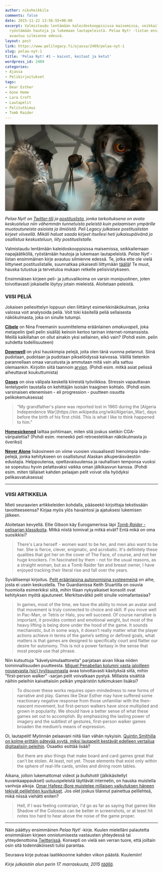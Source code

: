 ```yaml
---
author: nikoheikkila
comments: false
date: 2015-11-22 13:56:55+00:00
excerpt: Valmistaudu lentämään kaleidoskooppisissa maisemissa, seikkailemaan napajäätiköllä,
  ryöstämään hautoja ja lukemaan lautapeleistä. Pelaa Nyt! -listan ensimmäinen kirje
  avautuu silmienne edessä.
layout: post
link: https://www.pelilegacy.fi/ajassa/2409/pelaa-nyt-1
slug: pelaa-nyt-1
title: 'Pelaa Nyt! #1 – kaivot, keitaat ja ketut'
wordpress_id: 2409
categories:
- Ajassa
- Pelikirjoitukset
tags:
- Dear Esther
- Gone Home
- Lara Croft
- Lautapelit
- Pelitutkimus
- Tomb Raider
---
```


[![Never Alone](/uploads/2015/11/neveralone.jpg)](/uploads/2015/11/neveralone.jpg)

_Pelaa Nyt! on [Twitter-tili](https://twitter.com/pelaanyt) ja [postituslista](https://tinyletter.com/pelaanyt), jonka tarkoituksena on avata keskustelua niin vähemmän tunnetuista peleistä kuin pelaamisen ympärille muotoutuneista asioista ja ilmiöistä. Peli Legacy julkaisee postituslistan kirjeet viiveellä. Mikäli haluat saada kirjeet itsellesi heti julkaisupäivänä ja osallistua keskusteluun, liity postituslistalle._

Valmistaudu lentämään kaleidoskooppisissa maisemissa, seikkailemaan napajäätiköllä, ryöstämään hautoja ja lukemaan lautapeleistä. _Pelaa Nyt!_ -listan ensimmäinen kirje avautuu silmienne edessä. Te, jotka ette ole vielä liittyneet postituslistalle, suunnatkaa pikaisesti liittymään [täällä](https://tinyletter.com/pelaanyt)! Te muut, hauska tutustua ja tervetuloa mukaan retkelle pelisivistykseen.

Ensimmäisen kirjeen peli- ja juttuvalikoima on varsin monipuolinen, joten toivottavasti jokaiselle löytyy jotain mieleistä. Aloitetaan peleistä.



### VIISI PELIÄ



Jokaisen peliesittelyn loppuun olen liittänyt esimerkkinäkökulman, jonka valossa voit analysoida peliä. Voit toki käsitellä peliä sellaisesta näkökulmasta, joka on sinulle tutumpi.

[**Cibele**](http://ninasays.so/cibele) on Nina Freemanin suunnittelema eräänlainen _omakuvapeli_, joka metapelin (peli pelin sisällä) keinoin kertoo tarinan internet-romanssista. Meillä kaikillahan on ollut ainakin yksi sellainen, eikö vain? (Pohdi esim. pelin suhdetta todellisuuteen)

[**Downwell**](http://downwellgame.com) on yksi hauskimpia pelejä, joita olen tänä vuonna pelannut. Siinä pudotaan, pudotaan ja pudotaan pikselöidyssä kaivossa. Välillä tietenkin parannellaan omaa varustusta ja ammutaan mitä vain alla sattuu olemaankin. Kirjoitin siitä taannoin [arvion](http://www.pelilegacy.fi/arvostelut/2323/downwell). (Pohdi esim. mitkä asiat pelissä aiheuttavat koukuttumista)

[**Oases**](http://armelgibson.itch.io/oases) on oiva välipala keskellä kiireistä työviikkoa. Stressin vapauttavan lentelypelin taustalla on kehittäjän isoisän traaginen kohtalo. (Pohdi esim. varsinaisen etenemisen - eli progression - puutteen osuutta pelikokemuksessa)



<blockquote>"My grandfather's plane was reported lost in 1960 during the [Algeria Independence War](https://en.wikipedia.org/wiki/Algerian_War), days before the birth of his first child. This is what I like to think happened to him."</blockquote>



[**Homesickened**](http://snapman.itch.io/homesickened) laittaa pohtimaan, miten sitä joskus sietikin CGA-väripalettia? (Pohdi esim. meneekö peli retroestetiikan näkökulmasta jo överiksi)

[**Never Alone**](http://neveralonegame.com) lisäosineen on viime vuosien visuaalisesti hienoimpia indie-pelejä, jonka kehitykseen on osallistunut Alaskan alkuperäisväestön edustajia. Helppoutensa, opettavaisuutensa ja rauhallisen temponsa vuoksi se sopeutuu hyvin pelattavaksi vaikka oman jälkikasvun kanssa. (Pohdi esim. miten tällaiset kahden pelaajan pelit voivat olla hyödyksi pelikasvatuksessa)



* * *





### VIISI ARTIKKELIA



Mieti seuraavien artikkeleiden kohdalla, pääseekö kirjoittaja tekstissään tavoitteeseensa? Kirjaa myös ylös havaintosi ja ajatuksesi lukemisen jälkeen.

Aloitetaan kevyellä. Ellie Gibson käy Eurogamerissa läpi [_Tomb Raider_ -pelisarjan klassikoita](http://www.eurogamer.net/articles/2015-11-08-hard-core-a-look-at-the-original-tomb-raider-games). Mitkä niistä toimivat ja mitkä eivät? Entä mikä on oma suosikkisi?



<blockquote>There's Lara herself - women want to be her, and men also want to be her. She is fierce, clever, enigmatic, and acrobatic. It's definitely these qualities that got her on the cover of The Face, of course, and not her huge knockers. I'm fascinated by them - not for the usual reasons, as a straight woman, but as a Tomb Raider fan and breast owner, I have enjoyed tracking their literal rise and fall over the years.</blockquote>



Syvällisempi kirjoitus. [Pelit eräänlaisina autonomisina systeemeinä](http://www.theguardian.com/technology/2015/oct/16/video-games-power-agency-control) on aihe, josta ei usein keskustella. The Guardianissa Keith Stuartilla on osuvia huomioita esimerkiksi siitä, mihin tilaan nykyaikaiset konsolit ovat kehityksen myötä ajautuneet. Merkitsevätkö pelit sinulle voimafantasiaa?



<blockquote>In games, most of the time, we have the ability to move an avatar and that movement is truly connected to choice and skill. If you move well in Pac-Man, or Tetris or Halo, you will succeed. Of course narrative is important, it provides context and emotional weight, but most of the heavy lifting is being done under the hood of the game. It sounds mechanistic, but in some ways, it doesn’t really matter what the player actions achieve in terms of the game’s setting or defined goals, what matters is that games are designed to specifically court and flatter our desire for autonomy. This is not a power fantasy in the sense that most people use that phrase.</blockquote>



Niin kutsuttuja "kävelysimulaattoreita" parjataan aivan liikaa niiden toiminnallisuuden puutteesta. [Miguel Penabellan kolumni vasta jaloilleen nousevasta (sic) tyylisuunnasta](http://killscreendaily.com/articles/why-are-we-so-afraid-walk/) avaa toivottavasti käsityksiä siitä, mihin "first-person walker" -sarjan pelit voivatkaan pystyä. Millaista sisältöä näihin peleihin kaivattaisiin pelkän ympäristön tutkimuksen lisäksi?



<blockquote>To discover these works requires open-mindedness to new forms of narrative and play. Games like Dear Esther may have suffered some reactionary negative response from those unfamiliar with the then-nascent movement, but first-person walkers have since multiplied and grown in popularity. We should have a better sense of what these games set out to accomplish. By emphasizing the lasting power of imagery and the subtlest of gestures, first-person walker games broaden the medium’s means of expression.</blockquote>



Oi, lautapelit! Myönnän pelaavani niitä liian vähän nykyisin. [Quintin Smithilla on kolme erittäin pätevää syytä, miksi lautapelit kestävät edelleen vertailua digitaalisiin peleihin](http://www.theguardian.com/technology/2015/oct/12/dont-worry-board-games-video-games-cant-steal-what-makes-you-great). Osaatko esittää lisää?



<blockquote>But there are also things that make board and card games great that can’t be stolen. At least, not yet. Those elements that exist only within the sphere of real-life cards, smiles and dining room tables.</blockquote>



Aikana, jolloin lukemattomat videot ja _bullshotit_ (jälkikäsitellyt kuvankaappaukset) uutuuspeleistä täyttävät internetin, on hauska muistella vanhoja aikoja. [Omar Hafeez-Bore muistelee millaisen vaikutuksen häneen tekivät pelilehtien kuvitukset](http://www.eurogamer.net/articles/2015-11-14-exploring-the-peculiar-magic-of-screenshots). Jos olet joskus tilannut painettua pelilehteä, mikä niissä viehätti eniten?



<blockquote>Hell, if I was feeling contrarian, I'd go as far as saying that games like Shadow of the Colossus can be better in screenshots, or at least hit notes too hard to hear above the noise of the game proper.</blockquote>





* * *



Näin päättyy ensimmäinen _Pelaa Nyt!_ -kirje. Kuulen mielelläni palautetta ensimmäisen kirjeen onnistumisesta vastausten yhteydessä tai yhteydenottoina [Twitterissä](https://twitter.com/pelaanyt). Konsepti on vielä sen verran tuore, että joiltain osin sitä todennäköisesti tulisi parantaa.

Seuraava kirje putoaa laatikkoonne kahden viikon päästä. Kuulemiin!

_Kirje julkaistiin alun perin 17. marraskuuta, 2015 [täällä](http://tinyletter.com/pelaanyt/letters/pelaa-nyt-1-kaivot-keitaat-ja-ketut)._
